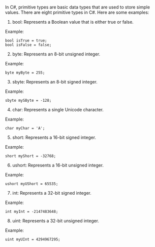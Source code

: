In C#, primitive types are basic data types that are used to store simple values. There are eight primitive types in C#. Here are some examples:

1. bool: Represents a Boolean value that is either true or false.

Example:

```
bool isTrue = true;
bool isFalse = false;
```

2. byte: Represents an 8-bit unsigned integer.

Example:

```
byte myByte = 255;
```

3. sbyte: Represents an 8-bit signed integer.

Example:

```
sbyte mySByte = -128;
```

4. char: Represents a single Unicode character.

Example:

```
char myChar = 'A';
```

5. short: Represents a 16-bit signed integer.

Example:

```
short myShort = -32768;
```

6. ushort: Represents a 16-bit unsigned integer.

Example:

```
ushort myUShort = 65535;
```

7. int: Represents a 32-bit signed integer.

Example:

```
int myInt = -2147483648;
```

8. uint: Represents a 32-bit unsigned integer.

Example:

```
uint myUInt = 4294967295;
```